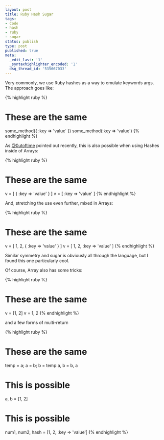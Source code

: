 ```yaml
---
layout: post
title: Ruby Hash Sugar
tags:
- Code
- hash
- ruby
- sugar
status: publish
type: post
published: true
meta:
  _edit_last: '1'
  _syntaxhighlighter_encoded: '1'
  dsq_thread_id: '535667033'
---
```

Very commonly, we use Ruby hashes as a way to emulate keywords args. The approach goes like:

{% highlight ruby %}
# These are the same
some_method({ :key => 'value' })
some_method(:key => 'value')
{% endhighlight %}

As <a href="https://twitter.com/0utoftime">@0utoftime</a> pointed out recently, this is also possible when using Hashes inside of Arrays:

{% highlight ruby %}
# These are the same
v = [ { :key => 'value' } ]
v = [ :key => 'value' ]
{% endhighlight %}

And, stretching the use even further, mixed in Arrays:

{% highlight ruby %}
# These are the same
v = [ 1, 2, { :key => 'value' } ]
v = [ 1, 2, :key => 'value' ]
{% endhighlight %}

Similar symmetry and sugar is obviously all through the language, but I found this one particularly cool.

Of course, Array also has some tricks:

{% highlight ruby %}
# These are the same
v = [1, 2]
v = 1, 2
{% endhighlight %}

and a few forms of multi-return

{% highlight ruby %}
# These are the same
temp = a; a = b; b = temp
a, b = b, a

# This is possible
a, b = [1, 2]

# This is possible
num1, num2, hash = [1, 2, :key => 'value']
{% endhighlight %}
